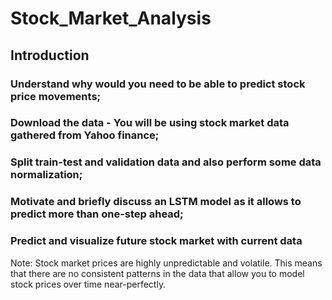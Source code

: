 # Stock_Market_Analysis
## Introduction
### Understand why would you need to be able to predict stock price movements;
### Download the data - You will be using stock market data gathered from Yahoo finance;
### Split train-test and validation data and also perform some data normalization;
### Motivate and briefly discuss an LSTM model as it allows to predict more than one-step ahead;
### Predict and visualize future stock market with current data

Note: Stock market prices are highly unpredictable and volatile. This means that there are no consistent patterns in the data that allow you to model stock prices over time near-perfectly.
